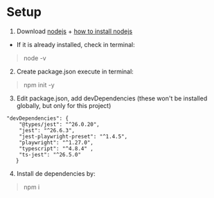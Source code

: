 # Setup

1. Download [nodejs](https://nodejs.org/en/download/) + [how to install nodejs](https://phoenixnap.com/kb/install-node-js-npm-on-windows)
- If it is already installed, check in terminal:
> node -v

2. Create package.json execute in terminal:
> npm init -y

3. Edit package.json, add devDependencies (these won't be installed globally, but only for this project)

```
"devDependencies": {
    "@types/jest": "^26.0.20",
    "jest": "^26.6.3",   
    "jest-playwright-preset": "^1.4.5",  
    "playwright": "^1.27.0",   
    "typescript": "^4.8.4" ,
    "ts-jest": "^26.5.0"
   }
```

4. Install de dependencies by:
> npm i
